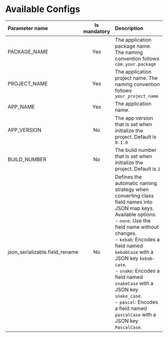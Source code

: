 # Available Configs
| Parameter name | Is mandatory | Description                                                                     |
| :------------- | :----------: | :------------------------------------------------------------------------------ |
| PACKAGE_NAME   |     Yes      | The application package name. The naming convention follows `com.your.package`  |
| PROJECT_NAME   |     Yes      | The application project name. The naming convention follows `your_project_name` |
| APP_NAME       |     Yes      | The application name.                                                           |
| APP_VERSION    |      No      | The app version that is set when initialize the project. Default is `0.1.0`     |
| BUILD_NUMBER   |      No      | The build number that is set when initialize the project. Default is `1`        |
| json_serializable.field_rename   |      No      | Defines the automatic naming strategy when converting class field names into JSON map keys. <br/>Available options: <br/> - `none`: Use the field name without changes.<br/> - `kebab`: Encodes a field named `kebabCase` with a JSON key `kebab-case`.<br/> - `snake`: Encodes a field named `snakeCase` with a JSON key `snake_case`.<br/> - `pascal`: Encodes a field named `pascalCase` with a JSON key `PascalCase`.        |
